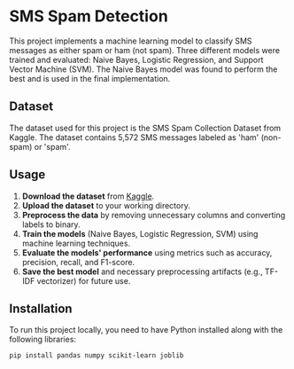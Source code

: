 # SMS Spam Detection

This project implements a machine learning model to classify SMS messages as either spam or ham (not spam). Three different models were trained and evaluated: Naive Bayes, Logistic Regression, and Support Vector Machine (SVM). The Naive Bayes model was found to perform the best and is used in the final implementation.

## Dataset

The dataset used for this project is the SMS Spam Collection Dataset from Kaggle. The dataset contains 5,572 SMS messages labeled as 'ham' (non-spam) or 'spam'.

## Usage

1. **Download the dataset** from [Kaggle](https://www.kaggle.com/datasets/uciml/sms-spam-collection-dataset).
2. **Upload the dataset** to your working directory.
3. **Preprocess the data** by removing unnecessary columns and converting labels to binary.
4. **Train the models** (Naive Bayes, Logistic Regression, SVM) using machine learning techniques.
5. **Evaluate the models' performance** using metrics such as accuracy, precision, recall, and F1-score.
6. **Save the best model** and necessary preprocessing artifacts (e.g., TF-IDF vectorizer) for future use.

## Installation

To run this project locally, you need to have Python installed along with the following libraries:

```bash
pip install pandas numpy scikit-learn joblib 


